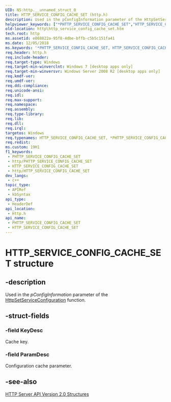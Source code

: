 ```yaml
---
UID: NS:http.__unnamed_struct_0
title: HTTP_SERVICE_CONFIG_CACHE_SET (http.h)
description: Used in the pConfigInformation parameter of the HttpSetServiceConfiguration function.
helpviewer_keywords: ["*PHTTP_SERVICE_CONFIG_CACHE_SET","HTTP_SERVICE_CONFIG_CACHE_SET","HTTP_SERVICE_CONFIG_CACHE_SET structure [HTTP]","PHTTP_SERVICE_CONFIG_CACHE_SET","PHTTP_SERVICE_CONFIG_CACHE_SET structure pointer [HTTP]","http.http_service_config_cache_set","http/HTTP_SERVICE_CONFIG_CACHE_SET","http/PHTTP_SERVICE_CONFIG_CACHE_SET"]
old-location: http\http_service_config_cache_set.htm
tech.root: http
ms.assetid: e868822a-95f8-4dbe-bffb-c5b5c151fa41
ms.date: 12/05/2018
ms.keywords: '*PHTTP_SERVICE_CONFIG_CACHE_SET, HTTP_SERVICE_CONFIG_CACHE_SET, HTTP_SERVICE_CONFIG_CACHE_SET structure [HTTP], PHTTP_SERVICE_CONFIG_CACHE_SET, PHTTP_SERVICE_CONFIG_CACHE_SET structure pointer [HTTP], http.http_service_config_cache_set, http/HTTP_SERVICE_CONFIG_CACHE_SET, http/PHTTP_SERVICE_CONFIG_CACHE_SET'
req.header: http.h
req.include-header: 
req.target-type: Windows
req.target-min-winverclnt: Windows 7 [desktop apps only]
req.target-min-winversvr: Windows Server 2008 R2 [desktop apps only]
req.kmdf-ver: 
req.umdf-ver: 
req.ddi-compliance: 
req.unicode-ansi: 
req.idl: 
req.max-support: 
req.namespace: 
req.assembly: 
req.type-library: 
req.lib: 
req.dll: 
req.irql: 
targetos: Windows
req.typenames: HTTP_SERVICE_CONFIG_CACHE_SET, *PHTTP_SERVICE_CONFIG_CACHE_SET
req.redist: 
ms.custom: 19H1
f1_keywords:
 - PHTTP_SERVICE_CONFIG_CACHE_SET
 - http/PHTTP_SERVICE_CONFIG_CACHE_SET
 - HTTP_SERVICE_CONFIG_CACHE_SET
 - http/HTTP_SERVICE_CONFIG_CACHE_SET
dev_langs:
 - c++
topic_type:
 - APIRef
 - kbSyntax
api_type:
 - HeaderDef
api_location:
 - Http.h
api_name:
 - PHTTP_SERVICE_CONFIG_CACHE_SET
 - HTTP_SERVICE_CONFIG_CACHE_SET
---
```


# HTTP_SERVICE_CONFIG_CACHE_SET structure


## -description

Used in the <i>pConfigInformation</i> parameter of the <a href="/windows/desktop/api/http/nf-http-httpsetserviceconfiguration">HttpSetServiceConfiguration</a> function.

## -struct-fields

### -field KeyDesc

Cache key.

### -field ParamDesc

Configuration cache parameter.

## -see-also

<a href="/windows/desktop/Http/http-server-api-version-2-0-structures">HTTP Server API Version 2.0 Structures</a>

